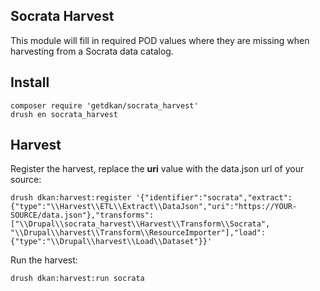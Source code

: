 ## Socrata Harvest

This module will fill in required POD values where they are missing when harvesting from a Socrata data catalog.

## Install

```
composer require 'getdkan/socrata_harvest'
drush en socrata_harvest
```

## Harvest

Register the harvest, replace the **uri** value with the data.json url of your source:
```
drush dkan:harvest:register '{"identifier":"socrata","extract":{"type":"\\Harvest\\ETL\\Extract\\DataJson","uri":"https://YOUR-SOURCE/data.json"},"transforms":["\\Drupal\\socrata_harvest\\Harvest\\Transform\\Socrata", "\\Drupal\\harvest\\Transform\\ResourceImporter"],"load":{"type":"\\Drupal\\harvest\\Load\\Dataset"}}'
```

Run the harvest:
```
drush dkan:harvest:run socrata
```
